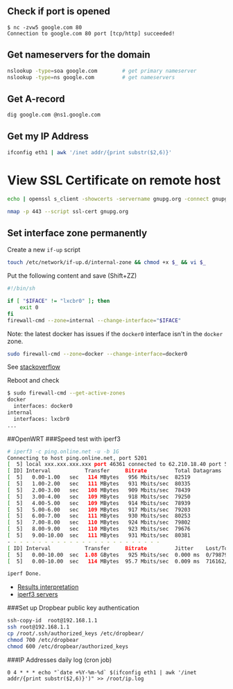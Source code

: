 ## Check if port is opened

    $ nc -zvw5 google.com 80
    Connection to google.com 80 port [tcp/http] succeeded!

## Get nameservers for the domain
```bash
nslookup -type=soa google.com        # get primary nameserver
nslookup -type=ns google.com         # get nameservers
```

## Get A-record
```bash
dig google.com @ns1.google.com
```

## Get my IP Address

```bash
ifconfig eth1 | awk '/inet addr/{print substr($2,6)}'
```

# View SSL Certificate on remote host
```bash
echo | openssl s_client -showcerts -servername gnupg.org -connect gnupg.org:443 2>/dev/null | openssl x509 -inform pem -noout -text
```

```bash
nmap -p 443 --script ssl-cert gnupg.org
```

## Set interface zone permanently

Create a new `if-up` script
```bash
touch /etc/network/if-up.d/internal-zone && chmod +x $_ && vi $_
```

Put the following content and save (Shift+ZZ)
```bash
#!/bin/sh

if [ "$IFACE" != "lxcbr0" ]; then
    exit 0
fi
firewall-cmd --zone=internal --change-interface="$IFACE"
```
Note: the latest docker has issues if the `docker0` interface isn't in the `docker` zone.  
```bash
sudo firewall-cmd --zone=docker --change-interface=docker0
```
See [stackoverflow](https://stackoverflow.com/questions/65213831/failed-to-start-daemon-error-initializing-network-controller-error-creating-de)

Reboot and check
```bash
$ sudo firewall-cmd --get-active-zones
docker
  interfaces: docker0
internal
  interfaces: lxcbr0
...
```

##OpenWRT
###Speed test with iperf3
```bash
# iperf3 -c ping.online.net -u -b 1G 
Connecting to host ping.online.net, port 5201
[  5] local xxx.xxx.xxx.xxx port 46361 connected to 62.210.18.40 port 5201
[ ID] Interval           Transfer     Bitrate         Total Datagrams
[  5]   0.00-1.00   sec   114 MBytes   956 Mbits/sec  82519  
[  5]   1.00-2.00   sec   111 MBytes   931 Mbits/sec  80335  
[  5]   2.00-3.00   sec   108 MBytes   909 Mbits/sec  78439  
[  5]   3.00-4.00   sec   109 MBytes   918 Mbits/sec  79250  
[  5]   4.00-5.00   sec   109 MBytes   914 Mbits/sec  78939  
[  5]   5.00-6.00   sec   109 MBytes   917 Mbits/sec  79203  
[  5]   6.00-7.00   sec   111 MBytes   930 Mbits/sec  80253  
[  5]   7.00-8.00   sec   110 MBytes   924 Mbits/sec  79802  
[  5]   8.00-9.00   sec   110 MBytes   923 Mbits/sec  79676  
[  5]   9.00-10.00  sec   111 MBytes   931 Mbits/sec  80381  
- - - - - - - - - - - - - - - - - - - - - - - - -
[ ID] Interval           Transfer     Bitrate         Jitter    Lost/Total Datagrams
[  5]   0.00-10.00  sec  1.08 GBytes   925 Mbits/sec  0.000 ms  0/798797 (0%)  sender
[  5]   0.00-10.00  sec   114 MBytes  95.7 Mbits/sec  0.009 ms  716162/798783 (90%)  receiver

iperf Done.
```
- [Results interpretation](https://github.com/esnet/iperf/issues/480#issuecomment-307205313)
- [iperf3 servers](https://iperf.fr/iperf-servers.php)

###Set up Dropbear public key authentication
```bash
ssh-copy-id  root@192.168.1.1
ssh root@192.168.1.1
cp /root/.ssh/authorized_keys /etc/dropbear/
chmod 700 /etc/dropbear
chmod 600 /etc/dropbear/authorized_keys
```
###IP Addresses daily log (cron job) 
```cron
0 4 * * * echo "`date +%Y-%m-%d` $(ifconfig eth1 | awk '/inet addr/{print substr($2,6)}')" >> /root/ip.log
```

